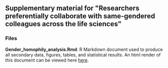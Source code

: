 ## Supplementary material for "Researchers preferentially collaborate with same-gendered colleagues across the life sciences"

### Files

**Gender_homophily_analysis.Rmd**: R Markdown document used to produce all secondary data, figures, tables, and statistical results. An html render of this document can be viewed here [here](https://lukeholman.github.io/genderHomophily/).

